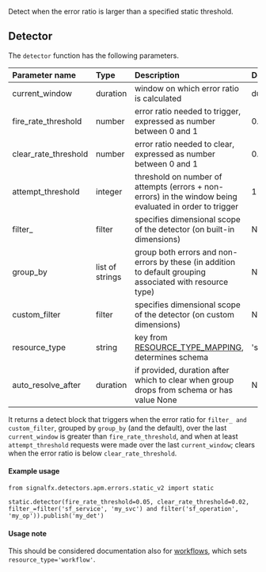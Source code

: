 Detect when the error ratio is larger than a specified static threshold.

## Detector

The `detector` function has the following parameters.

|Parameter name|Type|Description|Default value|
|:---|:---|:---|:---|
|current_window|duration|window on which error ratio is calculated|duration('5m')|
|fire_rate_threshold|number|error ratio needed to trigger, expressed as number between 0 and 1|0.01|
|clear_rate_threshold|number|error ratio needed to clear, expressed as number between 0 and 1|0.001|
|attempt_threshold|integer|threshold on number of attempts (errors + non-errors) in the window being evaluated in order to trigger|1|
|filter_|filter|specifies dimensional scope of the detector (on built-in dimensions)|None|
|group_by|list of strings|group both errors and non-errors by these (in addition to default grouping associated with resource type)|None|
|custom_filter|filter|specifies dimensional scope of the detector (on custom dimensions)|None|
|resource_type|string|key from [RESOURCE_TYPE_MAPPING](../../../apm/utils.flow), determines schema|'service_operation'|
|auto_resolve_after|duration|if provided, duration after which to clear when group drops from schema or has value None|None|


It returns a detect block that triggers when the error ratio for `filter_ and custom_filter`, grouped by `group_by` (and the default), over the last `current_window` is greater than `fire_rate_threshold`, and when at least `attempt_threshold` requests were made over the last `current_window`; clears when the error ratio is below `clear_rate_threshold`.


#### Example usage
~~~~~~~~~~~~~~~~~~~~
from signalfx.detectors.apm.errors.static_v2 import static

static.detector(fire_rate_threshold=0.05, clear_rate_threshold=0.02, filter_=filter('sf_service', 'my_svc') and filter('sf_operation', 'my_op')).publish('my_det')
~~~~~~~~~~~~~~~~~~~~


#### Usage note

This should be considered documentation also for [workflows](../../workflow_errors/static_v2/static.flow), which sets `resource_type='workflow'`.